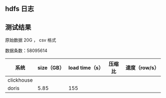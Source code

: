 
## hdfs 日志



## 测试结果

原始数据 20G ， csv 格式

数据条数：58095614



| 系统         | size（GB）   | load time（s） | 压缩比 | 速度（row/s） |
| ---------- | ---------- | ------------ | --- | --------- |
| clickhouse |        |      |     |    |
| doris      | 5.85 | 155      |     |  |






